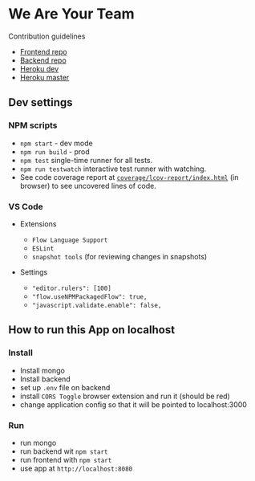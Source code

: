 # We Are Your Team
Contribution guidelines

* [Frontend repo](https://github.com/chingu-voyage4/Bears-Team-6)
* [Backend repo](https://github.com/theomegablack/chingu-voyage4-Bears-Team-6-backend)
* [Heroku dev](http://dev-weareyourteam.herokuapp.com/)
* [Heroku master](http://weareyourteam.herokuapp.com/)

## Dev settings

### NPM scripts

* `npm start` - dev mode
* `npm run build` - prod
* `npm test` single-time runner for all tests.
* `npm run testwatch` interactive test runner with watching.
* See code coverage report at [`coverage/lcov-report/index.html`](./coverage/lcov-report/index.html) (in browser) to see uncovered lines of code.

### VS Code

* Extensions
  * `Flow Language Support`
  * `ESLint`
  * `snapshot tools` (for reviewing changes in snapshots)

* Settings
  * `"editor.rulers": [100]`
  * `"flow.useNPMPackagedFlow": true,`
  * `"javascript.validate.enable": false,`

## How to run this App on localhost

### Install

* Install mongo
* Install backend
* set up `.env` file on backend
* install `CORS Toggle` browser extension and run it (should be red)
* change application config so that it will be pointed to localhost:3000

### Run

* run mongo
* run backend wit `npm start`
* run frontend with `npm start`
* use app at `http://localhost:8080`